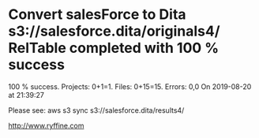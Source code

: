 # Convert salesForce to Dita s3://salesforce.dita/originals4/ RelTable completed with 100 % success

100 % success. Projects: 0+1=1.  Files: 0+15=15. Errors: 0,0  On 2019-08-20 at 21:39:27



Please see: aws s3 sync s3://salesforce.dita/results4/

http://www.ryffine.com
